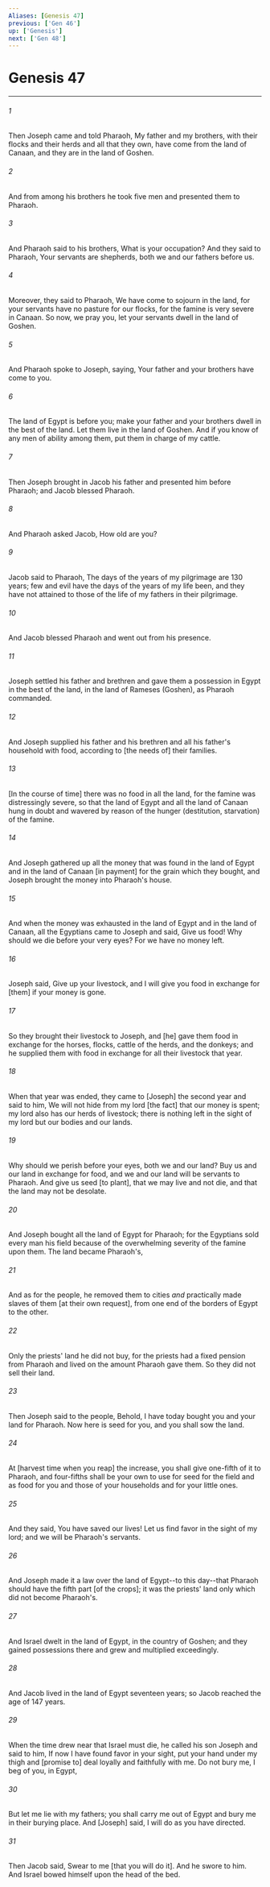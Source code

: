 ```yaml
---
Aliases: [Genesis 47]
previous: ['Gen 46']
up: ['Genesis']
next: ['Gen 48']
---
```

# Genesis 47

***














###### 1 






Then Joseph came and told Pharaoh, My father and my brothers, with their flocks and their herds and all that they own, have come from the land of Canaan, and they are in the land of Goshen. 













###### 2 






And from among his brothers he took five men and presented them to Pharaoh. 













###### 3 






And Pharaoh said to his brothers, What is your occupation? And they said to Pharaoh, Your servants are shepherds, both we and our fathers before us. 













###### 4 






Moreover, they said to Pharaoh, We have come to sojourn in the land, for your servants have no pasture for our flocks, for the famine is very severe in Canaan. So now, we pray you, let your servants dwell in the land of Goshen. 













###### 5 






And Pharaoh spoke to Joseph, saying, Your father and your brothers have come to you. 













###### 6 






The land of Egypt is before you; make your father and your brothers dwell in the best of the land. Let them live in the land of Goshen. And if you know of any men of ability among them, put them in charge of my cattle. 













###### 7 






Then Joseph brought in Jacob his father and presented him before Pharaoh; and Jacob blessed Pharaoh. 













###### 8 






And Pharaoh asked Jacob, How old are you? 













###### 9 






Jacob said to Pharaoh, The days of the years of my pilgrimage are 130 years; few and evil have the days of the years of my life been, and they have not attained to those of the life of my fathers in their pilgrimage. 













###### 10 






And Jacob blessed Pharaoh and went out from his presence. 













###### 11 






Joseph settled his father and brethren and gave them a possession in Egypt in the best of the land, in the land of Rameses (Goshen), as Pharaoh commanded. 













###### 12 






And Joseph supplied his father and his brethren and all his father's household with food, according to [the needs of] their families. 













###### 13 






[In the course of time] there was no food in all the land, for the famine was distressingly severe, so that the land of Egypt and all the land of Canaan hung in doubt and wavered by reason of the hunger (destitution, starvation) of the famine. 













###### 14 






And Joseph gathered up all the money that was found in the land of Egypt and in the land of Canaan [in payment] for the grain which they bought, and Joseph brought the money into Pharaoh's house. 













###### 15 






And when the money was exhausted in the land of Egypt and in the land of Canaan, all the Egyptians came to Joseph and said, Give us food! Why should we die before your very eyes? For we have no money left. 













###### 16 






Joseph said, Give up your livestock, and I will give you food in exchange for [them] if your money is gone. 













###### 17 






So they brought their livestock to Joseph, and [he] gave them food in exchange for the horses, flocks, cattle of the herds, and the donkeys; and he supplied them with food in exchange for all their livestock that year. 













###### 18 






When that year was ended, they came to [Joseph] the second year and said to him, We will not hide from my lord [the fact] that our money is spent; my lord also has our herds of livestock; there is nothing left in the sight of my lord but our bodies and our lands. 













###### 19 






Why should we perish before your eyes, both we and our land? Buy us and our land in exchange for food, and we and our land will be servants to Pharaoh. And give us seed [to plant], that we may live and not die, and that the land may not be desolate. 













###### 20 






And Joseph bought all the land of Egypt for Pharaoh; for the Egyptians sold every man his field because of the overwhelming severity of the famine upon them. The land became Pharaoh's, 













###### 21 






And as for the people, he removed them to cities _and_ practically made slaves of them [at their own request], from one end of the borders of Egypt to the other. 













###### 22 






Only the priests' land he did not buy, for the priests had a fixed pension from Pharaoh and lived on the amount Pharaoh gave them. So they did not sell their land. 













###### 23 






Then Joseph said to the people, Behold, I have today bought you and your land for Pharaoh. Now here is seed for you, and you shall sow the land. 













###### 24 






At [harvest time when you reap] the increase, you shall give one-fifth of it to Pharaoh, and four-fifths shall be your own to use for seed for the field and as food for you and those of your households and for your little ones. 













###### 25 






And they said, You have saved our lives! Let us find favor in the sight of my lord; and we will be Pharaoh's servants. 













###### 26 






And Joseph made it a law over the land of Egypt--to this day--that Pharaoh should have the fifth part [of the crops]; it was the priests' land only which did not become Pharaoh's. 













###### 27 






And Israel dwelt in the land of Egypt, in the country of Goshen; and they gained possessions there and grew and multiplied exceedingly. 













###### 28 






And Jacob lived in the land of Egypt seventeen years; so Jacob reached the age of 147 years. 













###### 29 






When the time drew near that Israel must die, he called his son Joseph and said to him, If now I have found favor in your sight, put your hand under my thigh and [promise to] deal loyally and faithfully with me. Do not bury me, I beg of you, in Egypt, 













###### 30 






But let me lie with my fathers; you shall carry me out of Egypt and bury me in their burying place. And [Joseph] said, I will do as you have directed. 













###### 31 






Then Jacob said, Swear to me [that you will do it]. And he swore to him. And Israel bowed himself upon the head of the bed.

